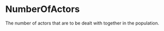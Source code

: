 NumberOfActors
==============

The number of actors that are to be dealt with together in the population.
